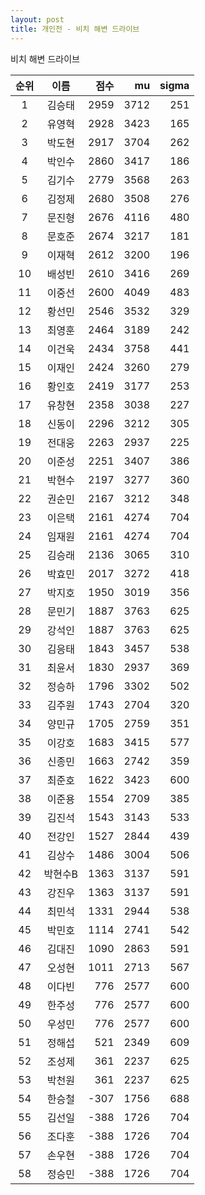 ```yaml
---
layout: post
title: 개인전 - 비치 해변 드라이브
---
```


비치 해변 드라이브

| 순위 | 이름 | 점수 | mu | sigma |
|:---:|:---:|---:|---:|---:|
| 1 | 김승태 | 2959 | 3712 | 251 |
| 2 | 유영혁 | 2928 | 3423 | 165 |
| 3 | 박도현 | 2917 | 3704 | 262 |
| 4 | 박인수 | 2860 | 3417 | 186 |
| 5 | 김기수 | 2779 | 3568 | 263 |
| 6 | 김정제 | 2680 | 3508 | 276 |
| 7 | 문진형 | 2676 | 4116 | 480 |
| 8 | 문호준 | 2674 | 3217 | 181 |
| 9 | 이재혁 | 2612 | 3200 | 196 |
| 10 | 배성빈 | 2610 | 3416 | 269 |
| 11 | 이중선 | 2600 | 4049 | 483 |
| 12 | 황선민 | 2546 | 3532 | 329 |
| 13 | 최영훈 | 2464 | 3189 | 242 |
| 14 | 이건욱 | 2434 | 3758 | 441 |
| 15 | 이재인 | 2424 | 3260 | 279 |
| 16 | 황인호 | 2419 | 3177 | 253 |
| 17 | 유창현 | 2358 | 3038 | 227 |
| 18 | 신동이 | 2296 | 3212 | 305 |
| 19 | 전대웅 | 2263 | 2937 | 225 |
| 20 | 이준성 | 2251 | 3407 | 386 |
| 21 | 박현수 | 2197 | 3277 | 360 |
| 22 | 권순민 | 2167 | 3212 | 348 |
| 23 | 이은택 | 2161 | 4274 | 704 |
| 24 | 임재원 | 2161 | 4274 | 704 |
| 25 | 김승래 | 2136 | 3065 | 310 |
| 26 | 박효민 | 2017 | 3272 | 418 |
| 27 | 박지호 | 1950 | 3019 | 356 |
| 28 | 문민기 | 1887 | 3763 | 625 |
| 29 | 강석인 | 1887 | 3763 | 625 |
| 30 | 김응태 | 1843 | 3457 | 538 |
| 31 | 최윤서 | 1830 | 2937 | 369 |
| 32 | 정승하 | 1796 | 3302 | 502 |
| 33 | 김주원 | 1743 | 2704 | 320 |
| 34 | 양민규 | 1705 | 2759 | 351 |
| 35 | 이강호 | 1683 | 3415 | 577 |
| 36 | 신종민 | 1663 | 2742 | 359 |
| 37 | 최준호 | 1622 | 3423 | 600 |
| 38 | 이준용 | 1554 | 2709 | 385 |
| 39 | 김진석 | 1543 | 3143 | 533 |
| 40 | 전강인 | 1527 | 2844 | 439 |
| 41 | 김상수 | 1486 | 3004 | 506 |
| 42 | 박현수B | 1363 | 3137 | 591 |
| 43 | 강진우 | 1363 | 3137 | 591 |
| 44 | 최민석 | 1331 | 2944 | 538 |
| 45 | 박민호 | 1114 | 2741 | 542 |
| 46 | 김대진 | 1090 | 2863 | 591 |
| 47 | 오성현 | 1011 | 2713 | 567 |
| 48 | 이다빈 | 776 | 2577 | 600 |
| 49 | 한주성 | 776 | 2577 | 600 |
| 50 | 우성민 | 776 | 2577 | 600 |
| 51 | 정해섭 | 521 | 2349 | 609 |
| 52 | 조성제 | 361 | 2237 | 625 |
| 53 | 박천원 | 361 | 2237 | 625 |
| 54 | 한승철 | -307 | 1756 | 688 |
| 55 | 김선일 | -388 | 1726 | 704 |
| 56 | 조다훈 | -388 | 1726 | 704 |
| 57 | 손우현 | -388 | 1726 | 704 |
| 58 | 정승민 | -388 | 1726 | 704 |

